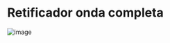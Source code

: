 # Retificador onda completa

![image](https://github.com/user-attachments/assets/a73d2d4b-0adb-494d-8c90-f2cadb8e4bdc)
